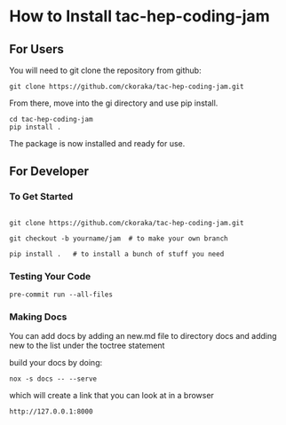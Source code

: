 # How to Install tac-hep-coding-jam

## For Users

You will need to git clone the repository from github:

```
git clone https://github.com/ckoraka/tac-hep-coding-jam.git
```

From there, move into the gi directory and use pip install.

```
cd tac-hep-coding-jam
pip install .
```

The package is now installed and ready for use.

## For Developer

### To Get Started

```

git clone https://github.com/ckoraka/tac-hep-coding-jam.git

git checkout -b yourname/jam  # to make your own branch

pip install .   # to install a bunch of stuff you need

```

### Testing Your Code

`pre-commit run --all-files`

### Making Docs

You can add docs by adding an new.md file to directory docs and adding new to
the list under the toctree statement

build your docs by doing:

`nox -s docs -- --serve`

which will create a link that you can look at in a browser

`http://127.0.0.1:8000`
